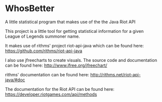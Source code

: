 # WhosBetter
A little statistical program that makes use of the the Java Riot API

This project is a little tool for getting statistical information for a given League of Legends summoner name.

It makes use of rithms' project riot-api-java which can be found here: https://github.com/rithms/riot-api-java

I also use jfreecharts to create visuals. The source code and documentation can be found here: http://www.jfree.org/jfreechart/

rithms' documentation can be found here: http://rithms.net/riot-api-java/#doc

The documentation for the Riot API can be found here: https://developer.riotgames.com/api/methods
